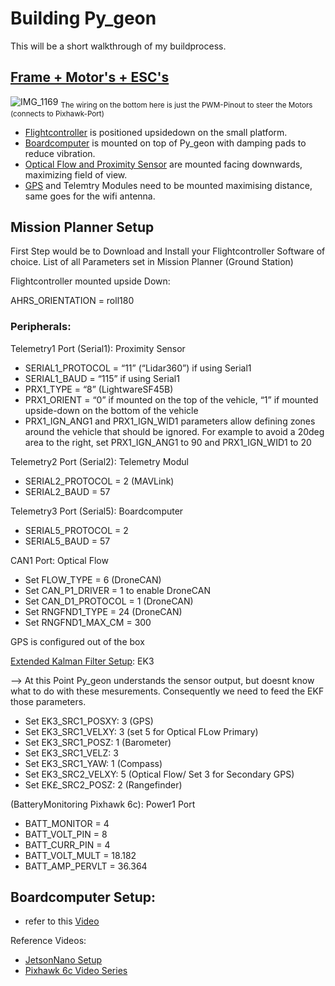 # Building Py_geon

This will be a short walkthrough of my buildprocess.


## [Frame + Motor's + ESC's](https://github.com/git-blame-BUK/Py_geon/blob/main/building%20Py_geon/Hardware.md#common-drone-electronics)

![IMG_1169](https://github.com/git-blame-BUK/Py_geon/assets/132343254/bc498c9b-ba8d-435e-9460-f87138e1af10)
<sub>The wiring on the bottom here is just the PWM-Pinout to steer the Motors (connects to Pixhawk-Port)</sub>

- [Flightcontroller](https://github.com/git-blame-BUK/Py_geon/blob/main/building%20Py_geon/Hardware.md#py_geons-nervous-system) is positioned upsidedown on the small platform.
- [Boardcomputer](https://github.com/git-blame-BUK/Py_geon/blob/main/building%20Py_geon/Hardware.md#py_geons-brain) is mounted on top of Py_geon with damping pads to reduce vibration.
- [Optical Flow and Proximity Sensor](https://github.com/git-blame-BUK/Py_geon/blob/main/building%20Py_geon/Hardware.md#py_geons-eyes) are mounted facing downwards, maximizing field  of view.
- [GPS](https://github.com/git-blame-BUK/Py_geon/blob/main/building%20Py_geon/Hardware.md#py_geons-map) and Telemtry Modules need to be mounted maximising distance, same goes for the wifi antenna.


## Mission Planner Setup

First Step would be to Download and Install your Flightcontroller Software of choice.
List of all Parameters set in Mission Planner (Ground Station)


Flightcontroller mounted upside Down:

AHRS_ORIENTATION = roll180

### Peripherals:
Telemetry1 Port (Serial1): Proximity Sensor
- SERIAL1_PROTOCOL = “11” (“Lidar360”) if using Serial1
- SERIAL1_BAUD = “115” if using Serial1
- PRX1_TYPE = “8” (LightwareSF45B)
- PRX1_ORIENT = “0” if mounted on the top of the vehicle, “1” if mounted upside-down on the bottom of the vehicle
- PRX1_IGN_ANG1 and PRX1_IGN_WID1 parameters allow defining zones around the vehicle that should be ignored. For example to avoid a 20deg area to the right, set PRX1_IGN_ANG1 to 90 and PRX1_IGN_WID1 to 20

Telemetry2 Port (Serial2): Telemetry Modul
- SERIAL2_PROTOCOL = 2 (MAVLink)
- SERIAL2_BAUD = 57

Telemetry3 Port (Serial5): Boardcomputer
- SERIAL5_PROTOCOL = 2 
- SERIAL5_BAUD = 57

CAN1 Port: Optical Flow
- Set FLOW_TYPE = 6 (DroneCAN)
- Set CAN_P1_DRIVER = 1 to enable DroneCAN
- Set CAN_D1_PROTOCOL = 1 (DroneCAN)
- Set RNGFND1_TYPE = 24 (DroneCAN)
- Set RNGFND1_MAX_CM = 300

GPS is configured out of the box

[Extended Kalman Filter Setup](https://ardupilot.org/copter/docs/common-apm-navigation-extended-kalman-filter-overview.html): EK3 

--> At this Point Py_geon understands the sensor output, but doesnt know what to do with these mesurements. Consequently we need to feed the EKF those parameters.
- Set EK3_SRC1_POSXY: 3 (GPS)
- Set EK3_SRC1_VELXY: 3 (set 5 for Optical FLow Primary) 
- Set EK3_SRC1_POSZ: 1 (Barometer)
- Set EK3_SRC1_VELZ: 3
- Set EK3_SRC1_YAW: 1 (Compass)
- Set EK3_SRC2_VELXY: 5 (Optical Flow/ Set 3 for Secondary GPS)
- Set EK£_SRC2_POSZ: 2 (Rangefinder)



(BatteryMonitoring Pixhawk 6c): Power1 Port
- BATT_MONITOR = 4
- BATT_VOLT_PIN = 8
- BATT_CURR_PIN = 4
- BATT_VOLT_MULT = 18.182
- BATT_AMP_PERVLT = 36.364

## Boardcomputer Setup:
- refer to this [Video](https://www.youtube.com/watch?v=nIuoCYauW3s)

Reference Videos:
- [JetsonNano Setup](https://www.youtube.com/watch?v=nIuoCYauW3s)
- [Pixhawk 6c Video Series](https://www.youtube.com/watch?v=WzM4J_qlEso&t=536s)

  

